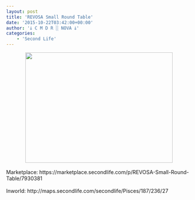```yaml
---
layout: post
title: 'REVOSA Small Round Table'
date: '2015-10-22T03:42:00+00:00'
author: '𐕣 C M D R ░ NOVA 𐕣'
categories:
    - 'Second Life'
---
```


<div style="clear: both; text-align: center;">
<a href="http://cmdr-nova.online/wp-content/uploads/2015/10/srtad.png" style="margin-left: 1em; margin-right: 1em;"><img border="0" height="300" src="http://cmdr-nova.online/wp-content/uploads/2015/10/srtad-300x225.png" width="400" /></a></div>
<br />
Marketplace: https://marketplace.secondlife.com/p/REVOSA-Small-Round-Table/7930381<br />
<br />
Inworld: http://maps.secondlife.com/secondlife/Pisces/187/236/27